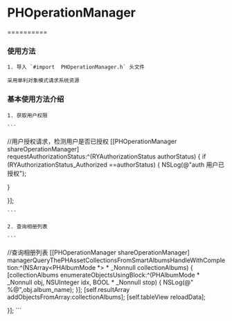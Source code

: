 # PHOperationManager


==========

### 使用方法

    1. 导入 `#import  PHOperationManager.h` 头文件

    采用单利对象模式请求系统资源

###  基本使用方法介绍

    1. 获取用户权限
    
    ```
//用户授权请求，检测用户是否已授权
[[PHOperationManager shareOperationManager] requestAuthorizationStatus:^(RYAuthorizationStatus authorStatus) {
if (RYAuthorizationStatus_Authorized ==authorStatus) {
NSLog(@"auth 用户已授权");

}


}];

    ```
  
    2. 查询相册列表
        
    ```
//查询相册列表
[[PHOperationManager shareOperationManager] managerQueryThePHAssetCollectionsFromSmartAlbumsHandleWithCompletion:^(NSArray<PHAlbumMode  *> * _Nonnull collectionAlbums) {
[collectionAlbums enumerateObjectsUsingBlock:^(PHAlbumMode * _Nonnull obj, NSUInteger idx, BOOL * _Nonnull stop) {
NSLog(@" %@",obj.album_name);
}];
[self.resultArray addObjectsFromArray:collectionAlbums];
[self.tableView reloadData];



}];
    ```